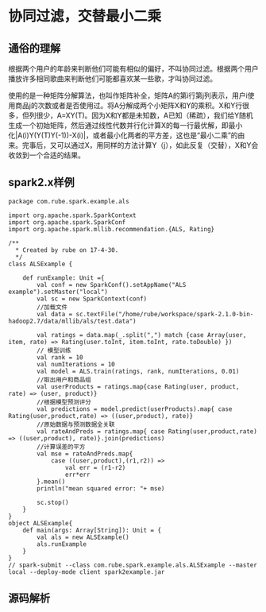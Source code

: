 # 协同过滤，交替最小二乘

## 通俗的理解

  根据两个用户的年龄来判断他们可能有相似的偏好，不叫协同过滤。根据两个用户播放许多相同歌曲来判断他们可能都喜欢某一些歌，才叫协同过滤。

  使用的是一种矩阵分解算法，也叫作矩阵补全，矩阵A的第i行第j列表示，用户i使用商品j的次数或者是否使用过。将A分解成两个小矩阵X和Y的乘积。X和Y行很多，但列很少，A=XY(T)。因为X和Y都是未知数，A已知（稀疏），我们给Y随机生成一个初始矩阵，然后通过线性代数并行化计算X的每一行最优解，即最小化|A(i)Y(Y(T)Y(-1))-X(i)|，或者最小化两者的平方差，这也是“最小二乘”的由来。完事后，又可以通过X，用同样的方法计算Y（j），如此反复（交替），X和Y会收敛到一个合适的结果。

## spark2.x样例

```
package com.rube.spark.example.als

import org.apache.spark.SparkContext
import org.apache.spark.SparkConf
import org.apache.spark.mllib.recommendation.{ALS, Rating}

/**
  * Created by rube on 17-4-30.
  */
class ALSExample {

	def runExample: Unit ={
		val conf = new SparkConf().setAppName("ALS example").setMaster("local")
		val sc = new SparkContext(conf)
		//加载文件
		val data = sc.textFile("/home/rube/workspace/spark-2.1.0-bin-hadoop2.7/data/mllib/als/test.data")

		val ratings = data.map(_.split(",") match {case Array(user, item, rate) => Rating(user.toInt, item.toInt, rate.toDouble) })
		// 模型训练
		val rank = 10
		val numIterations = 10
		val model = ALS.train(ratings, rank, numIterations, 0.01)
		//取出用户和商品组
		val userProducts = ratings.map{case Rating(user, product, rate) => (user, product)}
		//根据模型预测评分
		val predictions = model.predict(userProducts).map{ case Rating(user,product,rate) => ((user,product), rate)}
		//原始数据与预测数据全关联
		val rateAndPreds = ratings.map{ case Rating(user,product,rate) => ((user,product), rate)}.join(predictions)
		//计算误差的平方
		val mse = rateAndPreds.map{
			case ((user,product),(r1,r2)) =>
				val err = (r1-r2)
				err*err
		}.mean()
		println("mean squared error: "+ mse)

		sc.stop()
	}
}
object ALSExample{
	def main(args: Array[String]): Unit = {
		val als = new ALSExample()
		als.runExample
	}
}
// spark-submit --class com.rube.spark.example.als.ALSExample --master local --deploy-mode client spark2example.jar
```

## 源码解析
